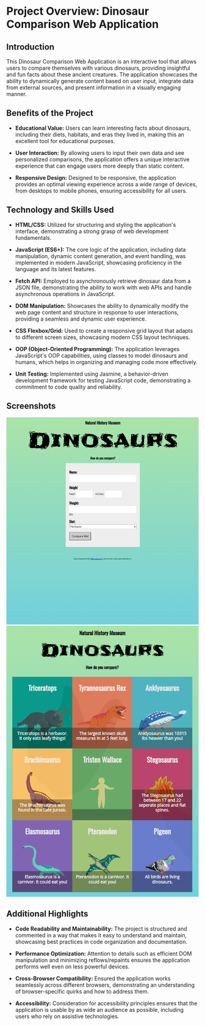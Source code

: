 # Project Overview: Dinosaur Comparison Web Application

## Introduction

This Dinosaur Comparison Web Application is an interactive tool that allows users to compare themselves with various dinosaurs, providing insightful and fun facts about these ancient creatures. The application showcases the ability to dynamically generate content based on user input, integrate data from external sources, and present information in a visually engaging manner.

## Benefits of the Project

- **Educational Value:** Users can learn interesting facts about dinosaurs, including their diets, habitats, and eras they lived in, making this an excellent tool for educational purposes.

- **User Interaction:** By allowing users to input their own data and see personalized comparisons, the application offers a unique interactive experience that can engage users more deeply than static content.

- **Responsive Design:** Designed to be responsive, the application provides an optimal viewing experience across a wide range of devices, from desktops to mobile phones, ensuring accessibility for all users.

## Technology and Skills Used

- **HTML/CSS:** Utilized for structuring and styling the application's interface, demonstrating a strong grasp of web development fundamentals.

- **JavaScript (ES6+):** The core logic of the application, including data manipulation, dynamic content generation, and event handling, was implemented in modern JavaScript, showcasing proficiency in the language and its latest features.

- **Fetch API:** Employed to asynchronously retrieve dinosaur data from a JSON file, demonstrating the ability to work with web APIs and handle asynchronous operations in JavaScript.

- **DOM Manipulation:** Showcases the ability to dynamically modify the web page content and structure in response to user interactions, providing a seamless and dynamic user experience.

- **CSS Flexbox/Grid:** Used to create a responsive grid layout that adapts to different screen sizes, showcasing modern CSS layout techniques.

- **OOP (Object-Oriented Programming):** The application leverages JavaScript's OOP capabilities, using classes to model dinosaurs and humans, which helps in organizing and managing code more effectively.

- **Unit Testing:** Implemented using Jasmine, a behavior-driven development framework for testing JavaScript code, demonstrating a commitment to code quality and reliability.

## Screenshots
![Homepage](/images/home.png "Homepage")
![Comparisons](/images/comparisons.png "Comparisons")

## Additional Highlights

- **Code Readability and Maintainability:** The project is structured and commented in a way that makes it easy to understand and maintain, showcasing best practices in code organization and documentation.

- **Performance Optimization:** Attention to details such as efficient DOM manipulation and minimizing reflows/repaints ensures the application performs well even on less powerful devices.

- **Cross-Browser Compatibility:** Ensured the application works seamlessly across different browsers, demonstrating an understanding of browser-specific quirks and how to address them.

- **Accessibility:** Consideration for accessibility principles ensures that the application is usable by as wide an audience as possible, including users who rely on assistive technologies.